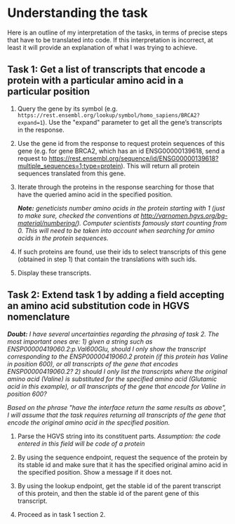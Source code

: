 # Understanding the task

Here is an outline of my interpretation of the tasks, in terms of precise steps that have to be translated into code. If this interpretation is incorrect, at least it will provide an explanation of what I was trying to achieve.

## Task 1: Get a list of transcripts that encode a protein with a particular amino acid in a particular position

1. Query the gene by its symbol (e.g. `https://rest.ensembl.org/lookup/symbol/homo_sapiens/BRCA2?expand=1`). Use the "expand" parameter to get all the gene’s transcripts in the response.

2. Use the gene id from the response to request protein sequences of this gene (e.g. for gene BRCA2, which has an id ENSG00000139618, send a request to https://rest.ensembl.org/sequence/id/ENSG00000139618?multiple_sequences=1;type=protein). This will return all protein sequences translated from this gene.

3. Iterate through the proteins in the response searching for those that have the queried amino acid in the specified position.

    _**Note:** geneticists number amino acids in the protein starting with 1 (just to make sure, checked the conventions at http://varnomen.hgvs.org/bg-material/numbering/). Computer scientists famously start counting from 0. This will need to be taken into account when searching for amino acids in the protein sequences._

4. If such proteins are found, use their ids to select transcripts of this gene (obtained in step 1) that contain the translations with such ids.

5. Display these transcripts.

## Task 2: Extend task 1 by adding a field accepting an amino acid substitution code in HGVS nomenclature

_**Doubt:** I have several uncertainties regarding the phrasing of task 2. The most important ones are: 1) given a string such as ENSP00000419060.2:p.Val600Glu​, should I only show the transcript corresponding to the ENSP00000419060.2 protein (if this protein has Valine in position 600), or all transcripts of the gene that encodes ENSP00000419060.2? 2) should I only list the transcripts where the original amino acid (Valine) is substituted for the specified amino acid (Glutamic acid in this example), or all transcripts of the gene that encode for Valine in position 600?_

_Based on the phrase "have the interface return the same results as above", I will assume that the task requires returning all transcripts of the gene that encode the original amino acid in the specified position._

1. Parse the HGVS string into its constituent parts. _Assumption: the code entered in this field will be code of a protein_

2. By using the sequence endpoint, request the sequence of the protein by its stable id and make sure that it has the specified original amino acid in the specified position. Show a message if it does not.

3. By using the lookup endpoint, get the stable id of the parent transcript of this protein, and then the stable id of the parent gene of this transcript.

4. Proceed as in task 1 section 2.
